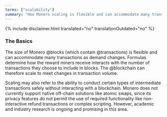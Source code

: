 ```yaml
---
terms: ["scalability"]
summary: "How Monero scaling is flexible and can accommodate many transactions as demand changes"
---
```


{% include disclaimer.html translated="no" translationOutdated="no" %}

### The Basics

The size of Monero @blocks (which contain @transactions) is flexible and can accommodate many transactions as demand changes. Formulas determine how the reward miners receive interacts with the number of transactions they choose to include in blocks. The @blockchain can therefore scale to meet changes in transaction volume.

Scaling may also refer to the ability to conduct certain types of intermediate transactions safely without interacting with a blockchain. Monero does not currently support native off-chain solutions like atomic swaps, since its privacy features do not permit the use of required functionality like non-interactive refund transactions or complex scripting. However, academic and industry research is ongoing and promising in this area.